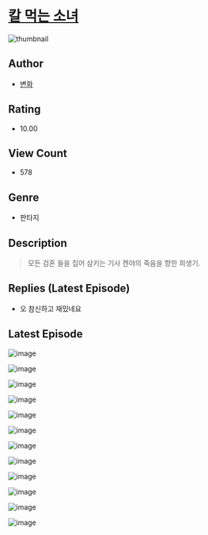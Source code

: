 # [칼 먹는 소녀](https://comic.naver.com/challenge/list?titleId=811354)
![thumbnail](https://image-comic.pstatic.net/user_contents_data/challenge_comic/2023/05/25/360619/upload_4049080458640111969_480x623.jpeg)

## Author
- [변화](https://comic.naver.com/artistTitle?id=360619)

## Rating
- 10.00

## View Count
- 578

## Genre
- 판타지

## Description
> 모든 검혼 들을 집어 삼키는 기사 켄야의 죽음을 향한 희생기.

## Replies (Latest Episode)
- 오 참신하고 재밌네요

## Latest Episode
![image](https://image-comic.pstatic.net/user_contents_data/challenge_comic/2023/05/25/360619/upload_3545237127920116835.jpeg)

![image](https://image-comic.pstatic.net/user_contents_data/challenge_comic/2023/05/25/360619/upload_7305740441590313521.jpeg)

![image](https://image-comic.pstatic.net/user_contents_data/challenge_comic/2023/05/25/360619/upload_4123438205236426086.jpeg)

![image](https://image-comic.pstatic.net/user_contents_data/challenge_comic/2023/05/25/360619/upload_3991095492417774137.jpeg)

![image](https://image-comic.pstatic.net/user_contents_data/challenge_comic/2023/05/25/360619/upload_3978990981795099701.jpeg)

![image](https://image-comic.pstatic.net/user_contents_data/challenge_comic/2023/05/25/360619/upload_4049126814191465776.jpeg)

![image](https://image-comic.pstatic.net/user_contents_data/challenge_comic/2023/05/25/360619/upload_3904732164673187940.jpeg)

![image](https://image-comic.pstatic.net/user_contents_data/challenge_comic/2023/05/25/360619/upload_4134979979932217443.jpeg)

![image](https://image-comic.pstatic.net/user_contents_data/challenge_comic/2023/05/25/360619/upload_4049352230530409778.jpeg)

![image](https://image-comic.pstatic.net/user_contents_data/challenge_comic/2023/05/25/360619/upload_3977302135505302832.jpeg)

![image](https://image-comic.pstatic.net/user_contents_data/challenge_comic/2023/05/25/360619/upload_3834871596728136805.jpeg)

![image](https://image-comic.pstatic.net/user_contents_data/challenge_comic/2023/05/25/360619/upload_7147829641747707187.jpeg)

